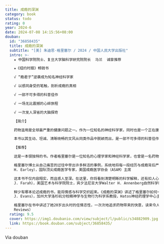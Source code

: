 ```yaml
---
title: 成瘾的深渊
category: book
status: todo
rating: 0
year: 2024-6
date: 2024-07-08 14:15:56+08:00
douban:
  id: "36858435"
  title: 成瘾的深渊
  subtitle: "[美] 朱迪思·格里塞尔 / 2024 / 中国人民大学出版社"
  intro: >-
    ★ 中国科学院院士、复旦大学脑科学研究院院长  马兰  诚挚推荐

    ★《纽约时报》畅销书

    √ “瘾君子”逆袭成为知名神经科学家

    √ 以感同身受的笔触，剖析成瘾的真相

    √ 一部不可多得的科普佳作

    √ 一场无比震撼的心碎旅程

    √ 一次发人深省的大脑探奇

    【简介】

    药物滥用是全球最严重的健康问题之一。作为一位知名的神经科学家，同时也是一个正在康复的成瘾者，格里塞尔以感同身受的笔触，深入剖析了这场灾难的科学本质。她用自己的亲身经历揭示了药物的作用机制及其对大脑的危险控制，重点阐释了滥用药物会给大脑和行为造成怎样的变化，还为对抗眼下泛滥的成瘾问题提供了至关重要的新见解。

    本书以其生动、坦诚、清晰晓畅的文风从同类作品中脱颖而出，是一部不可多得的科普佳作。

    【推荐】

    这是一本很独特的书。作者格里塞尔是一位知名的心理学家和神经科学家，也曾是一名药物成瘾者。作者坦率地讲述了她早年“嗑药”的经历和感受，以及她如何从坠落中自拔，最终成为一名研究成瘾的大学教授。这不仅是一本关于成瘾的科普书——作者在书中从药物与脑的相互作用、成瘾机制和防治角度提出她的思考——同时也是一部具有学术深度和高度的著作，值得一读。——马兰，中国科学院院士，复旦大学脑科学研究院院长，教育部脑科学前沿科学中心首席科学家

    格里塞尔博士从自己痛苦的过往中举出许多鲜活的事例，系统地将每一段经历与成瘾背后严谨的神经生物学知识联系起来。她道出了成瘾科学的悲哀与瑰伟，使之变得有血有肉。翻开这本书，你将踏上一场震撼的旅程。——保罗·厄尔利（Paul
    H. Earley），国际顶尖成瘾医学专家，美国成瘾医学协会（ASAM）主席

    这本书不仅内容翔实，而且感人至深。在这里，你将看到清楚明晰的科学解释，还有扣人心弦的人文叙事，以及药物成瘾对个人和社会造成的伤害。——玛莎·法拉赫（Martha
    J. Farah），美国艺术与科学院院士，宾夕法尼亚大学Walter H. Annenberg自然科学教授，神经科学与社会中心主任

    鲜少有哪本论述成瘾的书，能将情感与科学交织起来。《成瘾的深渊》讲述了格里塞尔如何一步步走出药物成瘾的泥潭，进而传达出一种希望之声。——克里斯托弗·埃文斯（Christopher
    J. Evans），加州大学洛杉矶分校精神学与生物行为科学系教授，Hatos神经药理学中心主任

    格里塞尔在书中讲述了她20岁出头时的任情恣性，一次次地追求药物带来的快意，读来令人心碎。她清晰而坦率地写下了自己的经历和成瘾的科学原理，明确指出大脑的运作机制还有许多未解之谜。如果你想知道谁会成瘾、为何成瘾，本书就是你的明灯。——柯克斯书评（Kirkus
    Reviews）
  rating: 9.5
  cover: https://img1.doubanio.com/view/subject/l/public/s34882909.jpg
  link: https://book.douban.com/subject/36858435/
---
```


Via douban
